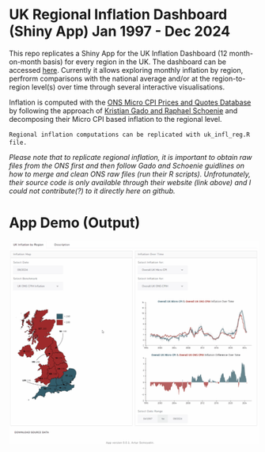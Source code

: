 # UK Regional Inflation Dashboard (Shiny App) Jan 1997 - Dec 2024

This repo replicates a Shiny App for the UK Inflation Dashboard (12 month-on-month basis) for every region in the UK. The dashboard can be accessed [here](link_placeholder). Currently it allows exploring monthly inflation by region, perfrorm comparisons with the national average and/or at the region-to-region level(s) over time through several interactive visualisations. 

Inflation is computed with the [ONS Micro CPI Prices and Quotes Database](https://www.ons.gov.uk/economy/inflationandpriceindices/datasets/consumerpriceindicescpiandretailpricesindexrpiitemindicesandpricequotes) by following the approach of [Kristian Gado and Raphael Schoenie](https://www.ukmicrocpi.com/home) and decomposing their Micro CPI based inflation to the regional level. 
```
Regional inflation computations can be replicated with uk_infl_reg.R file.
```
*Please note that to replicate regional inflation, it is important to obtain raw files from the ONS first and then follow Gado and Schoenie guidlines on how to merge and clean ONS raw files (run their R scripts). Unfrotunately, their source code is only available through their website (link above) and I could not contribute(?) to it directly here on github.*

# App Demo (Output)

![](https://github.com/ASemeyutin/UK_RINF_DASHB/blob/main/app_demo.gif)
